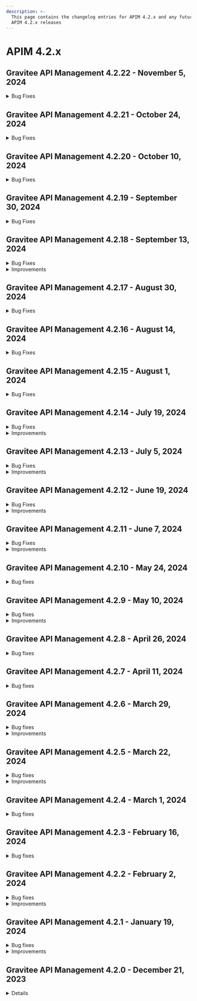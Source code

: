 ```yaml
---
description: >-
  This page contains the changelog entries for APIM 4.2.x and any future patch
  APIM 4.2.x releases
---
```


# APIM 4.2.x
 
## Gravitee API Management 4.2.22 - November 5, 2024
<details>

<summary>Bug Fixes</summary>

**Gateway**

* Sync process failed if subscription exists without the linked API [#10140](https://github.com/gravitee-io/issues/issues/10140)

**Management API**

* Page revisions are still present when the associated API is deleted [#10039](https://github.com/gravitee-io/issues/issues/10039)
* API webhook notifier is not working for subscriptions [#10056](https://github.com/gravitee-io/issues/issues/10056)
* Alert Templates are always created in default environment [#10126](https://github.com/gravitee-io/issues/issues/10126)

**Console**

* Code blocks and long strings of text cause overflow of documentation text in the new dev portal [#10048](https://github.com/gravitee-io/issues/issues/10048)

**Other**

* \[gravitee-policy-jwt] Complete gateway disruption occurred in retrieving JWT public keys after startup under a heavy load of API calls [#10119](https://github.com/gravitee-io/issues/issues/10119)

</details>


 
## Gravitee API Management 4.2.21 - October 24, 2024
<details>

<summary>Bug Fixes</summary>

**Management API**

* Dictionaries not deployed after migration from 3.20.x to 4.x [#10026](https://github.com/gravitee-io/issues/issues/10026)
* User with environment role is not able to create notifications [#10068](https://github.com/gravitee-io/issues/issues/10068)

**Console**

* Unable to delete Cors Allow-Origin URL [#9765](https://github.com/gravitee-io/issues/issues/9765)
* Rollback from history removes groups of users from API  [#10074](https://github.com/gravitee-io/issues/issues/10074)
* Upgrade nginx image to 1.27.2 [#10116](https://github.com/gravitee-io/issues/issues/10116)

**Portal**

* Upgrade nginx image to 1.27.2 [#10116](https://github.com/gravitee-io/issues/issues/10116)

**Helm Charts**

* Set the HaProxy.ProxyProtocol with the Helm chart [#10027](https://github.com/gravitee-io/issues/issues/10027)

</details>


 
## Gravitee API Management 4.2.20 - October 10, 2024
<details>

<summary>Bug Fixes</summary>

**Gateway**

* Invalid error content/type when using v4 emulation [#9930](https://github.com/gravitee-io/issues/issues/9930)
* \[3.20.X and 4.4.X] DNS Resolution fails for hosts having more than 30 A records [#10051](https://github.com/gravitee-io/issues/issues/10051)
* \[Gateway Distributed Sync] Properly differentiate v2 from v4 API events [#10055](https://github.com/gravitee-io/issues/issues/10055)
* Error Key champ not present when using Response Template [#9931](https://github.com/gravitee-io/issues/issues/9931)

**Management API**

* Missing braces in webhook notifier messages when special characters are present [#9856](https://github.com/gravitee-io/issues/issues/9856)
* Debug mode not working when too many gateway started events [#9977](https://github.com/gravitee-io/issues/issues/9977)
* Issue on permissions of the ORGANIZATION_USER role [#10040](https://github.com/gravitee-io/issues/issues/10040)

**Helm Charts**

* Add serviceAccount in helm chart  [#10057](https://github.com/gravitee-io/issues/issues/10057)

**Other**

* \[gravitee-policy-groovy] Groovy script compilation blocks the Vertx event loop [#9653](https://github.com/gravitee-io/issues/issues/9653)
* \[gravitee-policy-generate-jwt] Generate JWT policy generates incorrect tokens [#9975](https://github.com/gravitee-io/issues/issues/9975)

</details>


 
## Gravitee API Management 4.2.19 - September 30, 2024
<details>

<summary>Bug Fixes</summary>

**Gateway**

* Transfer subscription does not use new plan when V4 emulation is disabled [#10047](https://github.com/gravitee-io/issues/issues/10047)

**Management API**

*  mgmt-api ERROR i.g.r.a.s.n.i.EmailNotifierServiceImpl - No emails extracted from \[] [#9965](https://github.com/gravitee-io/issues/issues/9965)
* Dictionaries not deployed after migration from 3.20.x to 4.x [#10026](https://github.com/gravitee-io/issues/issues/10026)
* Validation for unique names is MISSING in Categories  [#10053](https://github.com/gravitee-io/issues/issues/10053)

**Console**

* Display issue with lateral collasped menu [#9792](https://github.com/gravitee-io/issues/issues/9792)
* API History shows warning for all policies [#9866](https://github.com/gravitee-io/issues/issues/9866)
* \[APIM] Read only Health check configuration [#9902](https://github.com/gravitee-io/issues/issues/9902)
* API Category endpoint does not work [#9906](https://github.com/gravitee-io/issues/issues/9906)
* No display of resource property for redis cache [#10001](https://github.com/gravitee-io/issues/issues/10001)
* Not able to see API events in Dashboard [#10018](https://github.com/gravitee-io/issues/issues/10018)
* Analytics dashboard filtered become empty when a tenant is selected [#10019](https://github.com/gravitee-io/issues/issues/10019)
* Allow API member with right to Env Group to see all group member's of an API [#10021](https://github.com/gravitee-io/issues/issues/10021)

**Helm Charts**

* APIM Helm chart doesn't configure SSL keystore secret [#9854](https://github.com/gravitee-io/issues/issues/9854)

**Other**

* \[gravitee-entrypoint-webhook] V4 Message API Webhook Timeout Behavior [#9750](https://github.com/gravitee-io/issues/issues/9750)
* \[gravitee-policy-callout-http] Callout policy does not work as expected with fire&forget mode on v4 engine for v2 API [#9937](https://github.com/gravitee-io/issues/issues/9937)
* Command creation failure in database when illegal character is used on a message header in a webhook API [#9979](https://github.com/gravitee-io/issues/issues/9979)
* \[gravitee-policy-message-filtering] Solace Message Acknowledgement [#10010](https://github.com/gravitee-io/issues/issues/10010)
* \[gravitee-policy-data-logging-masking] DLM policies will not allow the DataDog Reporter to forward logs to DataDog if a property is not found [#10044](https://github.com/gravitee-io/issues/issues/10044)

</details>


 
## Gravitee API Management 4.2.18 - September 13, 2024
<details>

<summary>Bug Fixes</summary>

**Gateway**

* Debug mode can impact the sync process [#9976](https://github.com/gravitee-io/issues/issues/9976)

**Management API**

* Upgrade 4.2.5 -> 4.4.2 fails due to existing dashboards type column [#9893](https://github.com/gravitee-io/issues/issues/9893)
* Version is always #1 in api history [#9950](https://github.com/gravitee-io/issues/issues/9950)

**Console**

* Message-level conditions not working in v4 policy studio [#9335](https://github.com/gravitee-io/issues/issues/9335)
* Deprecated plan design are no longer accessible [#9966](https://github.com/gravitee-io/issues/issues/9966)

**Helm Charts**

* \[Helm] Gateway technical ingress miss common label [#9998](https://github.com/gravitee-io/issues/issues/9998)

**Other**

* \[gravitee-policy-assign-attributes] - Assign Attributes Policy value field needs to support multiline. [#10012](https://github.com/gravitee-io/issues/issues/10012)

</details>

<details>

<summary>Improvements</summary>

**Helm Charts**

* \[Helm] rework the definition of probes startup, liveness and readiness [#9996](https://github.com/gravitee-io/issues/issues/9996)

</details>


 
## Gravitee API Management 4.2.17 - August 30, 2024
<details>

<summary>Bug Fixes</summary>

**Gateway**

* Decrypt api properties using debug mode [#9943](https://github.com/gravitee-io/issues/issues/9943)
* Impossible to create Date from string in groovy scripts [#9967](https://github.com/gravitee-io/issues/issues/9967)
* XPath not working as expected in gravitee expression language [#9974](https://github.com/gravitee-io/issues/issues/9974)

**Management API**

* Unresponsive/slow UI when emails are sent in APIM 3.x, 4.x [#9522](https://github.com/gravitee-io/issues/issues/9522)

**Console**

* Inappropriate rights for users [#9875](https://github.com/gravitee-io/issues/issues/9875)

</details>


 
## Gravitee API Management 4.2.16 - August 14, 2024
<details>

<summary>Bug Fixes</summary>

**Gateway**

* Gateway issue - Memory Leak [#9924](https://github.com/gravitee-io/issues/issues/9924)

**Management API**

* Total APIs for Portal API Category endpoint always returns 0 [#9922](https://github.com/gravitee-io/issues/issues/9922)
* Re: \[APIM/Gateway] Override an email template doesn't work [#9934](https://github.com/gravitee-io/issues/issues/9934)

**Console**

* Application names overflow container under API, Plans and Subscriptions [#9872](https://github.com/gravitee-io/issues/issues/9872)

</details>


 
## Gravitee API Management 4.2.15 - August 1, 2024
<details>

<summary>Bug Fixes</summary>

**Management API**

* Missing semicolon in Subscriptions Export [#9878](https://github.com/gravitee-io/issues/issues/9878)

**Console**

* Creating a personal token with the same name does not trigger a visual warning [#9873](https://github.com/gravitee-io/issues/issues/9873)

**Other**

* APIM RPM installation overwrite portal configuration [#9914](https://github.com/gravitee-io/issues/issues/9914)

</details>



## Gravitee API Management 4.2.14 - July 19, 2024
<details>

<summary>Bug Fixes</summary>

**Gateway**

* Gateway Unhealthy when rate limit repository is set to none [#9869](https://github.com/gravitee-io/issues/issues/9869)

**Management API**

* We do not allow a different DNS for the API of the portal and the console [#9721](https://github.com/gravitee-io/issues/issues/9721)
* JDBC Connection Pool Management Error - follow up ticket [#9851](https://github.com/gravitee-io/issues/issues/9851)

**Console**

* Non idempotent operation when creating APIs/Appplications/Users [#9688](https://github.com/gravitee-io/issues/issues/9688)

**Helm Charts**

* We do not allow a different DNS for the API of the portal and the console [#9721](https://github.com/gravitee-io/issues/issues/9721)

</details>

<details>

<summary>Improvements</summary>

**Console**

* Paginated audit events loading to avoid memory issues [#9768](https://github.com/gravitee-io/issues/issues/9768)

</details>



## Gravitee API Management 4.2.13 - July 5, 2024
<details>

<summary>Bug Fixes</summary>

**Gateway**

* 500 Internal server error when logs enabled [#9719](https://github.com/gravitee-io/issues/issues/9719)
* Enabled Logging with condition does not work properly [#9756](https://github.com/gravitee-io/issues/issues/9756)
* Transfer subscription does not use new plan when V4 emulation is disabled [#9772](https://github.com/gravitee-io/issues/issues/9772)
* Upgrade to gio 4.4.0 corrupts API Keys [#9834](https://github.com/gravitee-io/issues/issues/9834)
* Add Base64 class in Expression Language whitelist [#9850](https://github.com/gravitee-io/issues/issues/9850)

**Management API**

* Override an email template with multiple REST API [#9445](https://github.com/gravitee-io/issues/issues/9445)
* Cannot Create Local User (no email to set password) [#9680](https://github.com/gravitee-io/issues/issues/9680)
* Error in Gravitee OpenAPI spec [#9711](https://github.com/gravitee-io/issues/issues/9711)
* Endpoint's target url can be saved with a space or tab [#9791](https://github.com/gravitee-io/issues/issues/9791)
* Unable delete existing PAT tokens [#9801](https://github.com/gravitee-io/issues/issues/9801)
* Error on platform analytics and logs screens when too many applications and/or APIs [#9823](https://github.com/gravitee-io/issues/issues/9823)

**Console**

* Correct API properties Expression Language for v4 APIs [#9694](https://github.com/gravitee-io/issues/issues/9694)
* When updating a service account email through API, no mail validation is performed [#9709](https://github.com/gravitee-io/issues/issues/9709)
* Enabled Logging with condition does not work properly [#9756](https://github.com/gravitee-io/issues/issues/9756)
* Cannot subscribe to API plans via the web [#9758](https://github.com/gravitee-io/issues/issues/9758)
* Cannot Save Dashboard Updates in UI [#9771](https://github.com/gravitee-io/issues/issues/9771)
* Unable to Add Members to Group During Group Creation [#9783](https://github.com/gravitee-io/issues/issues/9783)
* Endpoint's target url can be saved with a space or tab [#9791](https://github.com/gravitee-io/issues/issues/9791)
* In some cases it is difficult to view the configuration in the history menu. [#9800](https://github.com/gravitee-io/issues/issues/9800)
* Policy - losing focus when opening documentation [#9802](https://github.com/gravitee-io/issues/issues/9802)
* Dashboard widget not working  [#9820](https://github.com/gravitee-io/issues/issues/9820)
* Client Id not saved between Security section and subscriptions during application creation [#9828](https://github.com/gravitee-io/issues/issues/9828)
* JSON to XML policy does not work with default configuration for V4 proxy APIs [#9833](https://github.com/gravitee-io/issues/issues/9833)

**Other**

* \[gravitee-policy-ipfiltering] CIDR block /32 (single IP) not working in the IP Filtering Policy [#9602](https://github.com/gravitee-io/issues/issues/9602)
* \[gravitee-resource-oauth2-provider-keycloak] Update of 'gravitee-resource-oauth2-provider-keycloak' Plugin [#9628](https://github.com/gravitee-io/issues/issues/9628)
* \[gravitee-policy-jwt] 500 error on jwt plan with GATEWAY_KEYS when using  "Emulate v4 engine" [#9693](https://github.com/gravitee-io/issues/issues/9693)
* \[MongoDb] Upgraders should use prefix for collection names [#9807](https://github.com/gravitee-io/issues/issues/9807)

</details>

<details>

<summary>Improvements</summary>

**Management API**

* PrimaryOwner not given in list of APIs [#9678](https://github.com/gravitee-io/issues/issues/9678)
* The name of API/Application/Plan is not given in list of API's subscriptions [#9679](https://github.com/gravitee-io/issues/issues/9679)
* Improve API synchronization state computation [#9852](https://github.com/gravitee-io/issues/issues/9852)

**Other**

* \[gravitee-policy-aws-lambda] Allow to dynamically configure AWS policy credentials [#9444](https://github.com/gravitee-io/issues/issues/9444)

</details>


 
## Gravitee API Management 4.2.12 - June 19, 2024
<details>

<summary>Bug Fixes</summary>

**Console**

* Allow users to configure keepalive timeout in the console for V2 APIs [#9651](https://github.com/gravitee-io/issues/issues/9651)
* Filter on 208 status code not available [#9784](https://github.com/gravitee-io/issues/issues/9784)

**Portal**

* Documentation too slow [#9788](https://github.com/gravitee-io/issues/issues/9788)

**Helm Charts**

* Improve the ingress configuration to redirect HTTPS [#9710](https://github.com/gravitee-io/issues/issues/9710)

**Other**

* \[gravitee-endpoint-kafka] Kafka sender options customization not taken into account [#9656](https://github.com/gravitee-io/issues/issues/9656)
* \[gravitee-policy-json-validation] v4 Policy Studio UI doesn't support multi-line values [#9799](https://github.com/gravitee-io/issues/issues/9799)

</details>

<details>

<summary>Improvements</summary>

**Other**

* \[gravitee-entrypoint-webhook] Support 500 responses for DLQ : add client_id and errors stack in the message sent to DLQ [#9740](https://github.com/gravitee-io/issues/issues/9740)
* \[gravitee-endpoint-kafka] Add a option on kafka endpoint to remove Confluent Wire format header [#9795](https://github.com/gravitee-io/issues/issues/9795)

</details>


 
## Gravitee API Management 4.2.11 - June 7, 2024
<details>

<summary>Bug Fixes</summary>

**Gateway**

* Error in the gateway when upgrading connection from http1.1 to http2 [#9757](https://github.com/gravitee-io/issues/issues/9757)
* Socket.io disconnect/reconnect latency [#9766](https://github.com/gravitee-io/issues/issues/9766)

**Management API**

* Pushing an API with API Designer fails [#9761](https://github.com/gravitee-io/issues/issues/9761)
* Gitlab fetcher CronSequenceGenerator deprecation [#9733](https://github.com/gravitee-io/issues/issues/9733)
* Inheritance of a V2 API endpoint configuration is not set when importing an OpenAPI spec [#9775](https://github.com/gravitee-io/issues/issues/9775)

</details>

<details>

<summary>Improvements</summary>

**Other**

* \[gravitee-policy-groovy] Have access to the binary value of a message content [#9767](https://github.com/gravitee-io/issues/issues/9767)

</details>



## Gravitee API Management 4.2.10 - May 24, 2024

<details>

<summary>Bug fixes</summary>

**Gateway**

* Gateway monitoring page has no data [#9677](https://github.com/gravitee-io/issues/issues/9677)
* The Assign Content policy seems to be broken when using with Retry policy [#9737](https://github.com/gravitee-io/issues/issues/9737)

**Management API**

* Logs mismatched between environments [#9599](https://github.com/gravitee-io/issues/issues/9599)
* Incompatible QoS between entrypoints and endpoints [#9608](https://github.com/gravitee-io/issues/issues/9608)
* Unable to Search Users by Company Name and Country in Users API [#9702](https://github.com/gravitee-io/issues/issues/9702)

**Console**

* Incompatible QoS between entrypoints and endpoints [#9608](https://github.com/gravitee-io/issues/issues/9608)

</details>

## Gravitee API Management 4.2.9 - May 10, 2024

<details>

<summary>Bug fixes</summary>

**Management API**

* Portal global API search is returning a 500 "maxClauseCount is set to 1024" [#9730](https://github.com/gravitee-io/issues/issues/9730)

**Other**

* \[gravitee-policy-ratelimit] Thread Blocked on AsyncRateLimitRepository [#9717](https://github.com/gravitee-io/issues/issues/9717)

</details>

<details>

<summary>Improvements</summary>

**Helm Charts**

* Enhance the experience of deploying Gateway with Redis SSL using Helm Chart [#9726](https://github.com/gravitee-io/issues/issues/9726)

**Other**

* \[gravitee-entrypoint-webhook] Support 500 responses for DLQ [#9722](https://github.com/gravitee-io/issues/issues/9722)

</details>

## Gravitee API Management 4.2.8 - April 26, 2024

<details>

<summary>Bug fixes</summary>

**Management API**

* Error in OpenApi spec [#9665](https://github.com/gravitee-io/issues/issues/9665)
* Unable to update the service account email through API [#9682](https://github.com/gravitee-io/issues/issues/9682)

**Console**

* Cannot create Backend-to-Backend Application from UI Console [#9636](https://github.com/gravitee-io/issues/issues/9636)

**Portal**

* Problem of swagger interpretation with redocly [#9673](https://github.com/gravitee-io/issues/issues/9673)

**Other**

* \[gravitee-policy-cache] Cache Policy Always Caches the First Response [#9534](https://github.com/gravitee-io/issues/issues/9534)
* \[gravitee-policy-cache] Cache Policy Does Not Correctly Return Images [#9585](https://github.com/gravitee-io/issues/issues/9585)
* \[gravitee-policy-cache] Time to live setting not working [#9692](https://github.com/gravitee-io/issues/issues/9692)

</details>

## Gravitee API Management 4.2.7 - April 11, 2024

<details>

<summary>Bug fixes</summary>

**Gateway**

* Secret Provider Setup [#9586](https://github.com/gravitee-io/issues/issues/9586)
* 431 (Request Header Fields Too Large) when submitting large JWT to gRPC API [#9652](https://github.com/gravitee-io/issues/issues/9652)

**Management API**

* Installation collection can have more than one entry [#9641](https://github.com/gravitee-io/issues/issues/9641)

**Console**

* Performance issue with the analytics dashboard [#9658](https://github.com/gravitee-io/issues/issues/9658)

**Portal**

* Cannot Scroll in Markdown Documents [#9634](https://github.com/gravitee-io/issues/issues/9634)
* Showing Gravitee.io in Dev Portal browser tab only while the page loads [#9663](https://github.com/gravitee-io/issues/issues/9663)

**Other**

* Fail to enable the service on SUSE [#9501](https://github.com/gravitee-io/issues/issues/9501)
* Upgrade 3.20.22 to 4.2.2 - File report missing node metrics [#9589](https://github.com/gravitee-io/issues/issues/9589)
* \[gravitee-policy-cache] Concurrency issue with v4 emulation engine [#9635](https://github.com/gravitee-io/issues/issues/9635)
* \[gravitee-resource-auth-provider-http] Timeout when body parsing is failing [#9640](https://github.com/gravitee-io/issues/issues/9640)
* API List showing type as "Undefined" for v4 APIs in Postgres env [#9643](https://github.com/gravitee-io/issues/issues/9643)
* Authentication Provider table column too small [#9664](https://github.com/gravitee-io/issues/issues/9664)

</details>

## Gravitee API Management 4.2.6 - March 29, 2024

<details>

<summary>Bug fixes</summary>

**Management API**

* Update import remove all members when a group is defined as a PO [#9596](https://github.com/gravitee-io/issues/issues/9596)
* Gravitee 4.2 OpenAPI issues [#9632](https://github.com/gravitee-io/issues/issues/9632)

**Other**

* \[gravitee-policy-ipfiltering] DNS Lookup fails with some DNS servers [#9592](https://github.com/gravitee-io/issues/issues/9592)
* \[gravitee-resource-auth-provider-http] Timeout when authentication condition is failing [#9611](https://github.com/gravitee-io/issues/issues/9611)
* Liquibase changelog 4.0.20-dashboards adding NOT NULL column without default value [#9626](https://github.com/gravitee-io/issues/issues/9626)
* APIM DashboardTypeUpgrader raises an error when used with DocumentDB [#9631](https://github.com/gravitee-io/issues/issues/9631)

</details>

<details>

<summary>Improvements</summary>

**Management API**

* Allow to configure KeepAliveTimeout for HTTP endpoint [#9541](https://github.com/gravitee-io/issues/issues/9541)

</details>

## Gravitee API Management 4.2.5 - March 22, 2024

<details>

<summary>Bug fixes</summary>

**Gateway**

* Improve HealthCheck service for v2 APIs [#9543](https://github.com/gravitee-io/issues/issues/9543)

**Management API**

* Deleted users still appear in query [#9477](https://github.com/gravitee-io/issues/issues/9477)
* Condition field in JDBC dbs is too short [#9595](https://github.com/gravitee-io/issues/issues/9595)

**Console**

* Console Menu doesn't work with latency [#9591](https://github.com/gravitee-io/issues/issues/9591)
* \[shared API key] API key mode not displayed on application screen [#9612](https://github.com/gravitee-io/issues/issues/9612)

**Other**

* API v4 proxy - problem with client SSL certificate [#9562](https://github.com/gravitee-io/issues/issues/9562)
* Flow Id is lost when updating API with UI, causing it to regenerate new flow [#9597](https://github.com/gravitee-io/issues/issues/9597)

</details>

<details>

<summary>Improvements</summary>

**Portal**

* Do not allow user to change their email through the portal [#9617](https://github.com/gravitee-io/issues/issues/9617)

</details>

## Gravitee API Management 4.2.4 - March 1, 2024

<details>

<summary>Bug fixes</summary>

**Gateway**

* Override HTTP Method [#9526](https://github.com/gravitee-io/issues/issues/9526)

**Management API**

* Shared API Key Does Not Always Bind to Subscriptions When Concurrent Requests Are Made [#9502](https://github.com/gravitee-io/issues/issues/9502)
* NullPointer Exception when importing an API with group as PO and members [#9507](https://github.com/gravitee-io/issues/issues/9507)
* APIM: Creating application with "@" in name automatically converts it to "@" [#9514](https://github.com/gravitee-io/issues/issues/9514)
* API description required with POST /apis/ on mAPI v2 [#9527](https://github.com/gravitee-io/issues/issues/9527)
* Not possible to create endpoint and endpoint-group with same name [#9533](https://github.com/gravitee-io/issues/issues/9533)
* Importing an API with a group as PO but no PO user in this group should not be possible [#9587](https://github.com/gravitee-io/issues/issues/9587)

**Console**

* No longer possible to compare "published" and "to deploy" status [#9491](https://github.com/gravitee-io/issues/issues/9491)
* Re: Error when clicking on top failed API in platform dashbaord [#9498](https://github.com/gravitee-io/issues/issues/9498)
* Remove last user in group shows error [#9517](https://github.com/gravitee-io/issues/issues/9517)
* \[endpoints] updating name or deleting group used as DLQ prevent updating API [#9535](https://github.com/gravitee-io/issues/issues/9535)
* \[endpoints] creating an endpoint group should display endpoint configuration [#9582](https://github.com/gravitee-io/issues/issues/9582)

**Portal**

* Documentation menu hidden [#9590](https://github.com/gravitee-io/issues/issues/9590)

</details>

## Gravitee API Management 4.2.3 - February 16, 2024

<details>

<summary>Bug fixes</summary>

**Management API**

* Excluded groups on plan are not displayed after being imported or promoted to a new environment [#9116](https://github.com/gravitee-io/issues/issues/9116)
* Private APIs on the Portal are wrongly displayed [#9513](https://github.com/gravitee-io/issues/issues/9513)
* Modifying API definition causes loss of endpoint configuration [#9520](https://github.com/gravitee-io/issues/issues/9520)

**Console**

* When validating a JWT subscription, I'm asked to customize an APIkey [#9489](https://github.com/gravitee-io/issues/issues/9489)

**Portal**

* Documentation gets encoded after deployment [#9490](https://github.com/gravitee-io/issues/issues/9490)
* Customization problems in the Developer Portal [#9495](https://github.com/gravitee-io/issues/issues/9495)
* Subscriptions Not Visible in Portal If There Is a Push Plan [#9511](https://github.com/gravitee-io/issues/issues/9511)

**Other**

* "Propagate client Accept-Encoding header" option missing in V4 [#9475](https://github.com/gravitee-io/issues/issues/9475)
* \[policy-request-validation] Un-required OpenAPI fields added as required in Validate Request policy [#9509](https://github.com/gravitee-io/issues/issues/9509)

</details>

## Gravitee API Management 4.2.2 - February 2, 2024

<details>

<summary>Bug fixes</summary>

**Gateway**

* Unable to populate attributes using the Assign Attributes policy due to enabled v4 Engine [#9420](https://github.com/gravitee-io/issues/issues/9420)
* Conditional logging [#9486](https://github.com/gravitee-io/issues/issues/9486)
* Timeout when connecting to WebSocket API using header Connection:Upgrade,Keep-Alive [#9487](https://github.com/gravitee-io/issues/issues/9487)

**Management API**

* Cannot Create API with Webhook Only Entrypoint [#9462](https://github.com/gravitee-io/issues/issues/9462)
* Use legacy configuration when upgrading to 4.2.x [#9483](https://github.com/gravitee-io/issues/issues/9483)

</details>

<details>

<summary>Improvements</summary>

**Gateway**

* Add API ID in healthcheck logs [#9493](https://github.com/gravitee-io/issues/issues/9493)

</details>

## Gravitee API Management 4.2.1 - January 19, 2024

<details>

<summary>Bug fixes</summary>

**Gateway**

* Sometimes path-mapping is not working [#9450](https://github.com/gravitee-io/issues/issues/9450)
* Management API does not encode a value in the URL used in a pipe [#9461](https://github.com/gravitee-io/issues/issues/9461)
* gRPC backend received unexpected headers [#9463](https://github.com/gravitee-io/issues/issues/9463)

**Management API**

* Unable to switch to gRPC endpoint type from the Console UI [#9456](https://github.com/gravitee-io/issues/issues/9456)
* Updating an API reset the gRPC type of the endpoint [#9464](https://github.com/gravitee-io/issues/issues/9464)

**Console**

* Unable to edit Dictionaries anymore [#9451](https://github.com/gravitee-io/issues/issues/9451)
* Navigation in a multi-environments console is messed up [#9467](https://github.com/gravitee-io/issues/issues/9467)

**Portal**

* Docs not loaded instantly [#9452](https://github.com/gravitee-io/issues/issues/9452)

**Helm Charts**

* Backward incompatibility during Helm upgrade with old `values.yml` [#9446](https://github.com/gravitee-io/issues/issues/9446)

</details>

<details>

<summary>Improvements</summary>

**Gateway**

* Access request host property in Expression Language [#9453](https://github.com/gravitee-io/issues/issues/9453)

</details>

## Gravitee API Management 4.2.0 - December 21, 2023

<details>

### Gateway

* Health Check doesn't support Endpoint with EL [#418](https://github.com/gravitee-io/issues/issues/418)
* Old Kafka Connector not working properly with JSON validation policy and Failover activated [#1647](https://github.com/gravitee-io/issues/issues/1647)
* Resource-filtering policy does not work with debug mode [#2821](https://github.com/gravitee-io/issues/issues/2821)
* Gateways not able to send bulk index data to ES8 [#3180](https://github.com/gravitee-io/issues/issues/3180)
* When using push plan there is no log when subscription webhook ends in error [#3191](https://github.com/gravitee-io/issues/issues/3191)
* EL - request's local address is evaluated in place of remote address [#3507](https://github.com/gravitee-io/issues/issues/3507)
* Health-check service never stopped when using Service Discovery [#3617](https://github.com/gravitee-io/issues/issues/3617)

### Management API

* Can't create Backend-to-Backend applications [#2437](https://github.com/gravitee-io/issues/issues/2437)
* Can't assign a group to a Backend-to-Backend application [#2438](https://github.com/gravitee-io/issues/issues/2438)
* Invalid CORS Allow Origin Can Be Imported To Create New API [#2604](https://github.com/gravitee-io/issues/issues/2604)
* Email related to closed, paused, and resumed subscription of PUSH plan are not sent [#2846](https://github.com/gravitee-io/issues/issues/2846)
* Unable to update health checks on endpoints with REST API v2 [#2850](https://github.com/gravitee-io/issues/issues/2850)
* Unable to create custom email notification template [#2854](https://github.com/gravitee-io/issues/issues/2854)
* Attached Media is lost when the API Documentation is renamed [#2855](https://github.com/gravitee-io/issues/issues/2855)
* User email address policy treats valid email address as invalid [#2971](https://github.com/gravitee-io/issues/issues/2971)
* Endpoint Configuration Resets to Default after Redeployment [#3002](https://github.com/gravitee-io/issues/issues/3002)
* Alert template not automatically applied to new APIs [#3010](https://github.com/gravitee-io/issues/issues/3010)
* Unable to import OpenAPI spec with unused `variables` in `servers` definition [#3024](https://github.com/gravitee-io/issues/issues/3024)
* User with quotes in lastname isn't properly sanitized [#3052](https://github.com/gravitee-io/issues/issues/3052)
* Listening Hosts are mandatory in Virtual Hosts mode [#3074](https://github.com/gravitee-io/issues/issues/3074)
* Application `api_key_mode` is automatically and incorrectly set to EXCLUSIVE mode without owner consent [#3083](https://github.com/gravitee-io/issues/issues/3083)
* The OpenAPI schema to close a plan has incorrect response code [#3091](https://github.com/gravitee-io/issues/issues/3091)
* Email related to closed, paused, and resumed subscription of API_KEY plan are sent with an empty body [#3107](https://github.com/gravitee-io/issues/issues/3107)
* JDBC deadlocks on Command table when running multiple Management API instances [#3113](https://github.com/gravitee-io/issues/issues/3113)
* Error running graviteeio-apim-rest-api-4.1.2 [#3146](https://github.com/gravitee-io/issues/issues/3146)
* Unable to access Alerts screen when there are millions of AlertEvents [#3190](https://github.com/gravitee-io/issues/issues/3190)
* Unable to deploy an API with huge API definition and already a lot of deployments [#3193](https://github.com/gravitee-io/issues/issues/3193)
* Environment rights: API "update" right is not enough to edit the entrypoint [#3264](https://github.com/gravitee-io/issues/issues/3264)
* Security - Enforce password policy for users [#3266](https://github.com/gravitee-io/issues/issues/3266)
* APIM - flows table / name column / extend column size [#3282](https://github.com/gravitee-io/issues/issues/3282)
* Cannot Import API Definition with Automatic Group Association [#3364](https://github.com/gravitee-io/issues/issues/3364)
* Can't stop a deprecated API [#3474](https://github.com/gravitee-io/issues/issues/3474)
* API Does Not Deploy if a Common Flow Exists with Multiple Entrypoints Selected [#3552](https://github.com/gravitee-io/issues/issues/3552)
* Cannot delete API with too many events [#3625](https://github.com/gravitee-io/issues/issues/3625)

### Console

* Unable to Update API with Open API yaml File [#2566](https://github.com/gravitee-io/issues/issues/2566)
* Configure logging mode link not working [#2606](https://github.com/gravitee-io/issues/issues/2606)
* Add members button does not work for group admin [#2731](https://github.com/gravitee-io/issues/issues/2731)
* Unable to remove expiration date of an API Key [#2739](https://github.com/gravitee-io/issues/issues/2739)
* Non-admin users can't see API keys of APIs they created [#2824](https://github.com/gravitee-io/issues/issues/2824)
* Add date time picker instead of only date for subscription date field [#2828](https://github.com/gravitee-io/issues/issues/2828)
* Unable to edit flows once saved with an invalid configuration [#2834](https://github.com/gravitee-io/issues/issues/2834)
* Log Content Not Visible in V2 API Logs [#2968](https://github.com/gravitee-io/issues/issues/2968)
* History not available if too many deployments [#3126](https://github.com/gravitee-io/issues/issues/3126)
* Deploy banner not displayed when updating details of a Plan [#3287](https://github.com/gravitee-io/issues/issues/3287)
* APIM console doc links point to old documentation site [#3370](https://github.com/gravitee-io/issues/issues/3370)
* Inconsistency on "Inheritance" flag for endpoints/groups between frontend and backend [#3475](https://github.com/gravitee-io/issues/issues/3475)
* Bad management of required in open API File [#3536](https://github.com/gravitee-io/issues/issues/3536)
* Flow Name Display Does Not Match Gateway Behavior [#3569](https://github.com/gravitee-io/issues/issues/3569)
* Log view too wide [#3593](https://github.com/gravitee-io/issues/issues/3593)
* API subscription fails with insufficient rights error [#3067](https://github.com/gravitee-io/issues/issues/3067)
* Error in Swagger documentation both in Portal and Console [#3401](https://github.com/gravitee-io/issues/issues/3401)

### Portal

* Homepage, strange tabs behavior [#508](https://github.com/gravitee-io/issues/issues/508)
* Custom wide logo is too small in the Portal header [#3054](https://github.com/gravitee-io/issues/issues/3054)
* The "All rights reserved" mention on Portal is using an old date [#3319](https://github.com/gravitee-io/issues/issues/3319)
* Tickets Inaccessible When an API with Open Tickets Is Deleted [#3578](https://github.com/gravitee-io/issues/issues/3578)
* Cannot Scroll in Markdown Documentation in Portal [#3582](https://github.com/gravitee-io/issues/issues/3582)
* Sign up doesn't work anymore [#3626](https://github.com/gravitee-io/issues/issues/3626)
* Synchronization inconsistency on ALL APIs page on portal [#3604](https://github.com/gravitee-io/issues/issues/3604)
* Error in Swagger documentation both in Portal and Console [#3401](https://github.com/gravitee-io/issues/issues/3401)

### Policies

* IP filtering policy blacklist does not work if there is a space in the IP address [#1896](https://github.com/gravitee-io/issues/issues/1896)
* User claim in OAuth2 resource seems ignored [#2453](https://github.com/gravitee-io/issues/issues/2453)
* Domain name (host) in whitelist does not work in IP Filtering policy [#2549](https://github.com/gravitee-io/issues/issues/2549)
* JWS Policy doesn't work with Java 17 [#2586](https://github.com/gravitee-io/issues/issues/2586)
* Typo in the documentation of "cache policy" [#2803](https://github.com/gravitee-io/issues/issues/2803)
* Jaeger not working in with APIM 4+ [#3027](https://github.com/gravitee-io/issues/issues/3027)
* Groovy policy with On-request script not working in v4 engine emulation mode [#3201](https://github.com/gravitee-io/issues/issues/3201)
* Generate JWT not working with APIM 4.x [#3245](https://github.com/gravitee-io/issues/issues/3245)
* Missing “generate JWT policy” on a v4 message API entrypoint Request phase [#3265](https://github.com/gravitee-io/issues/issues/3265)
* Transform headers policy should be case insensitive [#3283](https://github.com/gravitee-io/issues/issues/3283)
* Transform Query Parameters policy [#3315](https://github.com/gravitee-io/issues/issues/3315)
* Generate JWT Policy Key Resolver wrong value [#3377](https://github.com/gravitee-io/issues/issues/3377)
* Make some non-migrated policies available on REQUEST phase for message APIs [#3594](https://github.com/gravitee-io/issues/issues/3594)
* OAuth2 introspection and userinfo should send a 503 when technical exception instead of 401 [#3382](https://github.com/gravitee-io/issues/issues/3382)

### Helm Charts

* Quotify the namespace defined in ServiceAccount to avoid errors [#3075](https://github.com/gravitee-io/issues/issues/3075)
* Alert Engine - system mail notification [#3449](https://github.com/gravitee-io/issues/issues/3449)
* License deleted after helm upgrade [#3511](https://github.com/gravitee-io/issues/issues/3511)

### Others

* Configuration files are being overwritten during yum update [#3237](https://github.com/gravitee-io/issues/issues/3237)
* [RabbitMQ] message not logged when Rabbit's message does not defined correlationId [#3102](https://github.com/gravitee-io/issues/issues/3102)

</details>